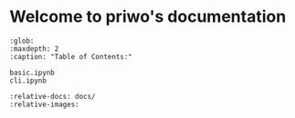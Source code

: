 # Welcome to priwo's documentation

```{toctree}
:glob:
:maxdepth: 2
:caption: "Table of Contents:"

basic.ipynb
cli.ipynb
```

```{include} ../../README.md
:relative-docs: docs/
:relative-images:
```
